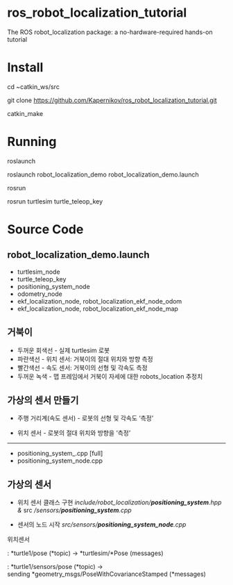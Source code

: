 # ros_robot_localization_tutorial
The ROS robot_localization package: a no-hardware-required hands-on tutorial

# Install
cd ~catkin_ws/src

git clone https://github.com/Kapernikov/ros_robot_localization_tutorial.git

catkin_make

# Running

roslaunch
 
  roslaunch robot_localization_demo robot_localization_demo.launch


rosrun
 
  rosrun turtlesim turtle_teleop_key

# Source Code
## robot_localization_demo.launch
 -  turtlesim_node
 -  turtle_teleop_key
 -  positioning_system_node
 -  odometry_node
 -  ekf_localization_node, robot_localization_ekf_node_odom
 -  ekf_localization_node, robot_localization_ekf_node_map

## 거북이
- 두꺼운 회색선 - 실제 turtlesim 로봇
- 파란색선 - 위치 센서: 거북이의 절대 위치와 방향 측정
- 빨간색선 - 속도 센서: 거북이의 선형 및 각속도 측정
- 두꺼운 녹색 - 맵 프레임에서 거북이 자세에 대한 robots_location 추정치


## 가상의 센서 만들기

- 주행 거리계(속도 센서) - 로봇의 선형 및 각속도 ‘측정’

- 위치 센서 - 로봇의 절대 위치와 방향을 ‘측정’
---------------------------------------------------------
- positioning_system_.cpp [full]
- positioning_system_node.cpp


## 가상의 센서

- 위치 센서 클래스 구현
 *include/robot_localization/**positioning_system**.hpp &* src */sensors/**positioning_system**.cpp*


- 센서의 노드 시작
 *src/sensors/**positioning_system_node**.cpp*



위치센서

  : *turtle1/pose (*topic) → *turtlesim/*Pose (messages)

  : *turtle1/sensors/pose (*topic) → sending *geometry_msgs/PoseWithCovarianceStamped (*messages)
